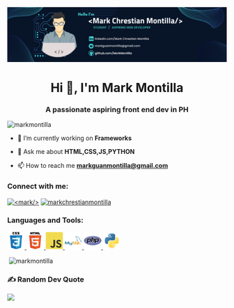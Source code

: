 <img src ="banner-photo.png">

<h1 align="center">Hi 👋, I'm Mark Montilla</h1>
<h3 align="center">A passionate aspiring front end dev in PH</h3>

<p align="left"> <img src="https://komarev.com/ghpvc/?username=markmontilla&label=Profile%20views&color=0e75b6&style=flat" alt="markmontilla" /> </p>

- 🔭 I’m currently working on **Frameworks**

- 💬 Ask me about **HTML,CSS,JS,PYTHON**

- 📫 How to reach me **markguanmontilla@gmail.com**

<h3 align="left">Connect with me:</h3>
<p align="left">
<a href="https://dev.to/<mark/>" target="blank"><img align="center" src="https://raw.githubusercontent.com/rahuldkjain/github-profile-readme-generator/master/src/images/icons/Social/devto.svg" alt="<mark/>" height="30" width="40" /></a>
<a href="https://linkedin.com/in/markchrestianmontilla" target="blank"><img align="center" src="https://raw.githubusercontent.com/rahuldkjain/github-profile-readme-generator/master/src/images/icons/Social/linked-in-alt.svg" alt="markchrestianmontilla" height="30" width="40" /></a>
</p>

<h3 align="left">Languages and Tools:</h3>
<p align="left"> <a href="https://www.w3schools.com/css/" target="_blank" rel="noreferrer"> <img src="https://raw.githubusercontent.com/devicons/devicon/master/icons/css3/css3-original-wordmark.svg" alt="css3" width="40" height="40"/> </a> <a href="https://www.w3.org/html/" target="_blank" rel="noreferrer"> <img src="https://raw.githubusercontent.com/devicons/devicon/master/icons/html5/html5-original-wordmark.svg" alt="html5" width="40" height="40"/> </a> <a href="https://developer.mozilla.org/en-US/docs/Web/JavaScript" target="_blank" rel="noreferrer"> <img src="https://raw.githubusercontent.com/devicons/devicon/master/icons/javascript/javascript-original.svg" alt="javascript" width="40" height="40"/> </a> <a href="https://www.mysql.com/" target="_blank" rel="noreferrer"> <img src="https://raw.githubusercontent.com/devicons/devicon/master/icons/mysql/mysql-original-wordmark.svg" alt="mysql" width="40" height="40"/> </a> <a href="https://www.php.net" target="_blank" rel="noreferrer"> <img src="https://raw.githubusercontent.com/devicons/devicon/master/icons/php/php-original.svg" alt="php" width="40" height="40"/> </a> <a href="https://www.python.org" target="_blank" rel="noreferrer"> <img src="https://raw.githubusercontent.com/devicons/devicon/master/icons/python/python-original.svg" alt="python" width="40" height="40"/> </a> </p>

<p>&nbsp;<img align="center" src="https://github-readme-stats.vercel.app/api?username=markmontilla&show_icons=true&locale=en" alt="markmontilla" /></p>

### ✍️ Random Dev Quote
![](https://quotes-github-readme.vercel.app/api?type=vetical&theme=tokyonight)


